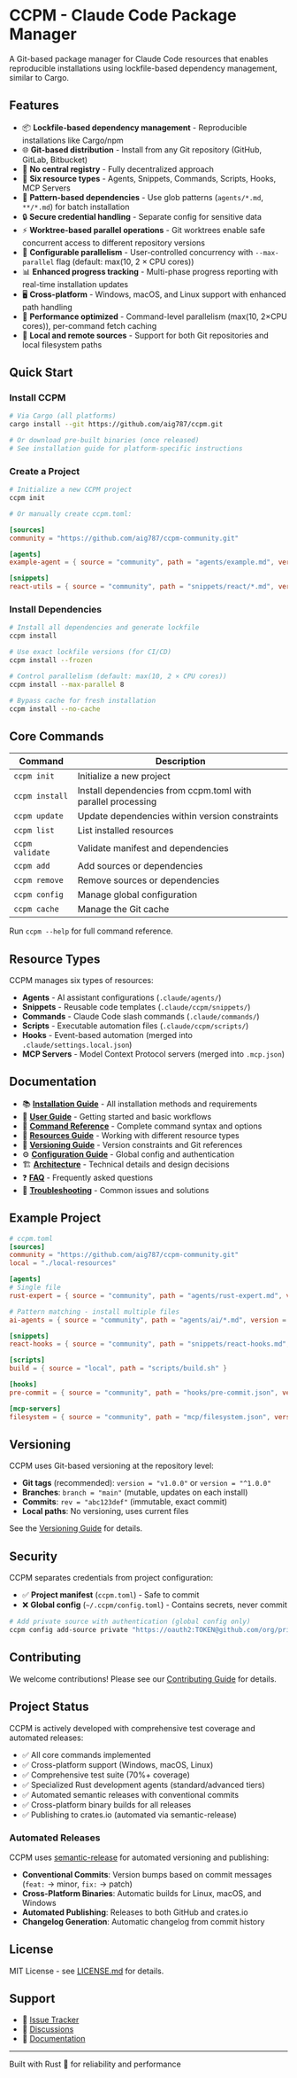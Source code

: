 # CCPM - Claude Code Package Manager

A Git-based package manager for Claude Code resources that enables reproducible installations using lockfile-based dependency management, similar to Cargo.

## Features

- 📦 **Lockfile-based dependency management** - Reproducible installations like Cargo/npm
- 🌐 **Git-based distribution** - Install from any Git repository (GitHub, GitLab, Bitbucket)
- 🚀 **No central registry** - Fully decentralized approach
- 🔧 **Six resource types** - Agents, Snippets, Commands, Scripts, Hooks, MCP Servers
- 🎯 **Pattern-based dependencies** - Use glob patterns (`agents/*.md`, `**/*.md`) for batch installation
- 🔒 **Secure credential handling** - Separate config for sensitive data
- ⚡ **Worktree-based parallel operations** - Git worktrees enable safe concurrent access to different repository versions
- 🚀 **Configurable parallelism** - User-controlled concurrency with `--max-parallel` flag (default: max(10, 2 × CPU cores))
- 📊 **Enhanced progress tracking** - Multi-phase progress reporting with real-time installation updates
- 🖥️ **Cross-platform** - Windows, macOS, and Linux support with enhanced path handling
- 🚀 **Performance optimized** - Command-level parallelism (max(10, 2×CPU cores)), per-command fetch caching
- 📁 **Local and remote sources** - Support for both Git repositories and local filesystem paths

## Quick Start

### Install CCPM

```bash
# Via Cargo (all platforms)
cargo install --git https://github.com/aig787/ccpm.git

# Or download pre-built binaries (once released)
# See installation guide for platform-specific instructions
```

### Create a Project

```bash
# Initialize a new CCPM project
ccpm init

# Or manually create ccpm.toml:
```

```toml
[sources]
community = "https://github.com/aig787/ccpm-community.git"

[agents]
example-agent = { source = "community", path = "agents/example.md", version = "v1.0.0" }

[snippets]
react-utils = { source = "community", path = "snippets/react/*.md", version = "^1.0.0" }
```

### Install Dependencies

```bash
# Install all dependencies and generate lockfile
ccpm install

# Use exact lockfile versions (for CI/CD)
ccpm install --frozen

# Control parallelism (default: max(10, 2 × CPU cores))
ccpm install --max-parallel 8

# Bypass cache for fresh installation
ccpm install --no-cache
```

## Core Commands

| Command | Description |
|---------|-------------|
| `ccpm init` | Initialize a new project |
| `ccpm install` | Install dependencies from ccpm.toml with parallel processing |
| `ccpm update` | Update dependencies within version constraints |
| `ccpm list` | List installed resources |
| `ccpm validate` | Validate manifest and dependencies |
| `ccpm add` | Add sources or dependencies |
| `ccpm remove` | Remove sources or dependencies |
| `ccpm config` | Manage global configuration |
| `ccpm cache` | Manage the Git cache |

Run `ccpm --help` for full command reference.

## Resource Types

CCPM manages six types of resources:

- **Agents** - AI assistant configurations (`.claude/agents/`)
- **Snippets** - Reusable code templates (`.claude/ccpm/snippets/`)
- **Commands** - Claude Code slash commands (`.claude/commands/`)
- **Scripts** - Executable automation files (`.claude/ccpm/scripts/`)
- **Hooks** - Event-based automation (merged into `.claude/settings.local.json`)
- **MCP Servers** - Model Context Protocol servers (merged into `.mcp.json`)

## Documentation

- 📚 **[Installation Guide](docs/installation.md)** - All installation methods and requirements
- 🚀 **[User Guide](docs/user-guide.md)** - Getting started and basic workflows
- 📖 **[Command Reference](docs/command-reference.md)** - Complete command syntax and options
- 🔧 **[Resources Guide](docs/resources.md)** - Working with different resource types
- 🔢 **[Versioning Guide](docs/versioning.md)** - Version constraints and Git references
- ⚙️ **[Configuration Guide](docs/configuration.md)** - Global config and authentication
- 🏗️ **[Architecture](docs/architecture.md)** - Technical details and design decisions
- ❓ **[FAQ](docs/faq.md)** - Frequently asked questions
- 🐛 **[Troubleshooting](docs/troubleshooting.md)** - Common issues and solutions

## Example Project

```toml
# ccpm.toml
[sources]
community = "https://github.com/aig787/ccpm-community.git"
local = "./local-resources"

[agents]
# Single file
rust-expert = { source = "community", path = "agents/rust-expert.md", version = "v1.0.0" }

# Pattern matching - install multiple files
ai-agents = { source = "community", path = "agents/ai/*.md", version = "^1.0.0" }

[snippets]
react-hooks = { source = "community", path = "snippets/react-hooks.md", version = "~1.2.0" }

[scripts]
build = { source = "local", path = "scripts/build.sh" }

[hooks]
pre-commit = { source = "community", path = "hooks/pre-commit.json", version = "v1.0.0" }

[mcp-servers]
filesystem = { source = "community", path = "mcp/filesystem.json", version = "latest" }
```

## Versioning

CCPM uses Git-based versioning at the repository level:

- **Git tags** (recommended): `version = "v1.0.0"` or `version = "^1.0.0"`
- **Branches**: `branch = "main"` (mutable, updates on each install)
- **Commits**: `rev = "abc123def"` (immutable, exact commit)
- **Local paths**: No versioning, uses current files

See the [Versioning Guide](docs/versioning.md) for details.

## Security

CCPM separates credentials from project configuration:

- ✅ **Project manifest** (`ccpm.toml`) - Safe to commit
- ❌ **Global config** (`~/.ccpm/config.toml`) - Contains secrets, never commit

```bash
# Add private source with authentication (global config only)
ccpm config add-source private "https://oauth2:TOKEN@github.com/org/private.git"
```

## Contributing

We welcome contributions! Please see our [Contributing Guide](CONTRIBUTING.md) for details.

## Project Status

CCPM is actively developed with comprehensive test coverage and automated releases:

- ✅ All core commands implemented
- ✅ Cross-platform support (Windows, macOS, Linux)
- ✅ Comprehensive test suite (70%+ coverage)
- ✅ Specialized Rust development agents (standard/advanced tiers)
- ✅ Automated semantic releases with conventional commits
- ✅ Cross-platform binary builds for all releases
- ✅ Publishing to crates.io (automated via semantic-release)

### Automated Releases

CCPM uses [semantic-release](https://semantic-release.gitbook.io/) for automated versioning and publishing:

- **Conventional Commits**: Version bumps based on commit messages (`feat:` → minor, `fix:` → patch)
- **Cross-Platform Binaries**: Automatic builds for Linux, macOS, and Windows
- **Automated Publishing**: Releases to both GitHub and crates.io
- **Changelog Generation**: Automatic changelog from commit history

## License

MIT License - see [LICENSE.md](LICENSE.md) for details.

## Support

- 🐛 [Issue Tracker](https://github.com/aig787/ccpm/issues)
- 💬 [Discussions](https://github.com/aig787/ccpm/discussions)
- 📖 [Documentation](docs/)

---

Built with Rust 🦀 for reliability and performance
